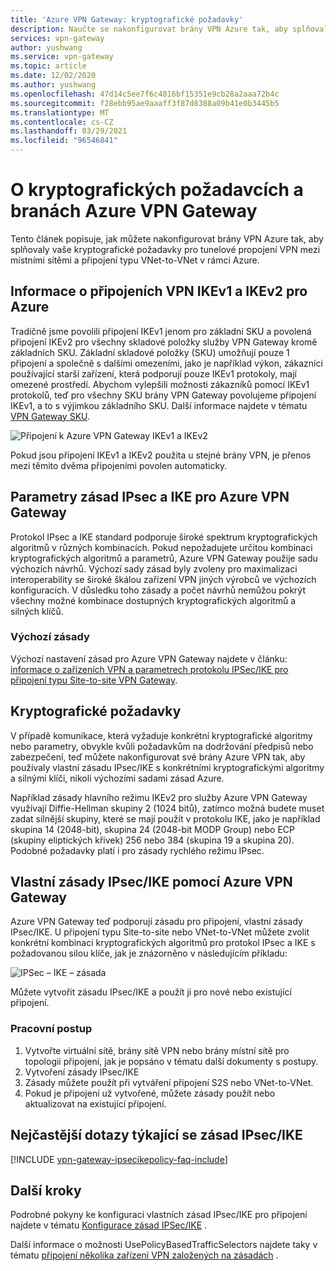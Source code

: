 ```yaml
---
title: 'Azure VPN Gateway: kryptografické požadavky'
description: Naučte se nakonfigurovat brány VPN Azure tak, aby splňovaly kryptografické požadavky pro tunelové propojení VPN mezi různými místy a připojení Azure VNet-to-VNet.
services: vpn-gateway
author: yushwang
ms.service: vpn-gateway
ms.topic: article
ms.date: 12/02/2020
ms.author: yushwang
ms.openlocfilehash: 47d14c5ee7f6c4816bf15351e9cb28a2aaa72b4c
ms.sourcegitcommit: f28ebb95ae9aaaff3f87d8388a09b41e0b3445b5
ms.translationtype: MT
ms.contentlocale: cs-CZ
ms.lasthandoff: 03/29/2021
ms.locfileid: "96546841"
---
```

# <a name="about-cryptographic-requirements-and-azure-vpn-gateways"></a>O kryptografických požadavcích a branách Azure VPN Gateway

Tento článek popisuje, jak můžete nakonfigurovat brány VPN Azure tak, aby splňovaly vaše kryptografické požadavky pro tunelové propojení VPN mezi místními sítěmi a připojení typu VNet-to-VNet v rámci Azure.

## <a name="about-ikev1-and-ikev2-for-azure-vpn-connections"></a>Informace o připojeních VPN IKEv1 a IKEv2 pro Azure

Tradičně jsme povolili připojení IKEv1 jenom pro základní SKU a povolená připojení IKEv2 pro všechny skladové položky služby VPN Gateway kromě základních SKU. Základní skladové položky (SKU) umožňují pouze 1 připojení a společně s dalšími omezeními, jako je například výkon, zákazníci používající starší zařízení, která podporují pouze IKEv1 protokoly, mají omezené prostředí. Abychom vylepšili možnosti zákazníků pomocí IKEv1 protokolů, teď pro všechny SKU brány VPN Gateway povolujeme připojení IKEv1, a to s výjimkou základního SKU. Další informace najdete v tématu [VPN Gateway SKU](./vpn-gateway-about-vpn-gateway-settings.md#gwsku).

![Připojení k Azure VPN Gateway IKEv1 a IKEv2](./media/vpn-gateway-about-compliance-crypto/ikev1-ikev2-connections.png)

Pokud jsou připojení IKEv1 a IKEv2 použita u stejné brány VPN, je přenos mezi těmito dvěma připojeními povolen automaticky.

## <a name="about-ipsec-and-ike-policy-parameters-for-azure-vpn-gateways"></a>Parametry zásad IPsec a IKE pro Azure VPN Gateway

Protokol IPsec a IKE standard podporuje široké spektrum kryptografických algoritmů v různých kombinacích. Pokud nepožadujete určitou kombinaci kryptografických algoritmů a parametrů, Azure VPN Gateway použije sadu výchozích návrhů. Výchozí sady zásad byly zvoleny pro maximalizaci interoperability se široké škálou zařízení VPN jiných výrobců ve výchozích konfiguracích. V důsledku toho zásady a počet návrhů nemůžou pokrýt všechny možné kombinace dostupných kryptografických algoritmů a silných klíčů.

### <a name="default-policy"></a>Výchozí zásady

Výchozí nastavení zásad pro Azure VPN Gateway najdete v článku: [informace o zařízeních VPN a parametrech protokolu IPSec/IKE pro připojení typu Site-to-site VPN Gateway](vpn-gateway-about-vpn-devices.md).

## <a name="cryptographic-requirements"></a>Kryptografické požadavky

V případě komunikace, která vyžaduje konkrétní kryptografické algoritmy nebo parametry, obvykle kvůli požadavkům na dodržování předpisů nebo zabezpečení, teď můžete nakonfigurovat své brány Azure VPN tak, aby používaly vlastní zásadu IPsec/IKE s konkrétními kryptografickými algoritmy a silnými klíči, nikoli výchozími sadami zásad Azure.

Například zásady hlavního režimu IKEv2 pro služby Azure VPN Gateway využívají Diffie-Hellman skupiny 2 (1024 bitů), zatímco možná budete muset zadat silnější skupiny, které se mají použít v protokolu IKE, jako je například skupina 14 (2048-bit), skupina 24 (2048-bit MODP Group) nebo ECP (skupiny eliptických křivek) 256 nebo 384 (skupina 19 a skupina 20). Podobné požadavky platí i pro zásady rychlého režimu IPsec.

## <a name="custom-ipsecike-policy-with-azure-vpn-gateways"></a>Vlastní zásady IPsec/IKE pomocí Azure VPN Gateway

Azure VPN Gateway teď podporují zásadu pro připojení, vlastní zásady IPsec/IKE. U připojení typu Site-to-site nebo VNet-to-VNet můžete zvolit konkrétní kombinaci kryptografických algoritmů pro protokol IPsec a IKE s požadovanou silou klíče, jak je znázorněno v následujícím příkladu:

![IPSec – IKE – zásada](./media/vpn-gateway-about-compliance-crypto/ipsecikepolicy.png)

Můžete vytvořit zásadu IPsec/IKE a použít ji pro nové nebo existující připojení.

### <a name="workflow"></a>Pracovní postup

1. Vytvořte virtuální sítě, brány sítě VPN nebo brány místní sítě pro topologii připojení, jak je popsáno v tématu další dokumenty s postupy.
2. Vytvoření zásady IPsec/IKE
3. Zásady můžete použít při vytváření připojení S2S nebo VNet-to-VNet.
4. Pokud je připojení už vytvořené, můžete zásady použít nebo aktualizovat na existující připojení.

## <a name="ipsecike-policy-faq"></a>Nejčastější dotazy týkající se zásad IPsec/IKE

[!INCLUDE [vpn-gateway-ipsecikepolicy-faq-include](../../includes/vpn-gateway-faq-ipsecikepolicy-include.md)]

## <a name="next-steps"></a>Další kroky

Podrobné pokyny ke konfiguraci vlastních zásad IPsec/IKE pro připojení najdete v tématu [Konfigurace zásad IPSec/IKE](vpn-gateway-ipsecikepolicy-rm-powershell.md) .

Další informace o možnosti UsePolicyBasedTrafficSelectors najdete taky v tématu [připojení několika zařízení VPN založených na zásadách](vpn-gateway-connect-multiple-policybased-rm-ps.md) .
